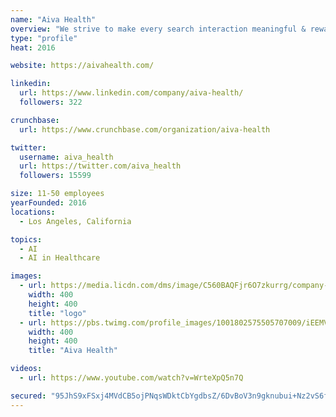 ```yaml
---
name: "Aiva Health"
overview: "We strive to make every search interaction meaningful & rewarding with developer-friendly, enterprise-grade APIs. Need help? Reach us at support@algolia.com."
type: "profile"
heat: 2016

website: https://aivahealth.com/

linkedin:
  url: https://www.linkedin.com/company/aiva-health/
  followers: 322

crunchbase:
  url: https://www.crunchbase.com/organization/aiva-health

twitter:
  username: aiva_health
  url: https://twitter.com/aiva_health
  followers: 15599

size: 11-50 employees
yearFounded: 2016
locations:
  - Los Angeles, California

topics:
  - AI
  - AI in Healthcare

images:
  - url: https://media.licdn.com/dms/image/C560BAQFjr6O7zkurrg/company-logo_400_400/0?e=1582761600&v=beta&t=GiGgx2-Z1bJg4SbIN1m7fz_WTqo3ZbbhOsl1LpDwt9w
    width: 400
    height: 400
    title: "logo"
  - url: https://pbs.twimg.com/profile_images/1001802575505707009/iEEMVN5L_400x400.jpg
    width: 400
    height: 400
    title: "Aiva Health"

videos:
  - url: https://www.youtube.com/watch?v=WrteXpQ5n7Q

secured: "95JhS9xFSxj4MVdCB5ojPNqsWDktCbYgdbsZ/6DvBoV3n9gknubui+Nz2vS6fzf5uoJyIjxWQmgUZ58toEPwEHaMsynO6k4nukrhxIjyWYDm4UeIjj7qdGUMI1lYePujmNLBYzK1hhCXmYf85Ua3F06Uyuj2lW/+g7AvC/Hp9EWq4fvJV57/q4bzU3B8/GU8KUXx+ITEvKSbjQH9EAA6g+QV/XO8SK8AQXrk7rLEJNnICJMfTU9mJLhURO6h6HXOVb7dp+vmGIRySYQl+Oy+j3GRQm+o2Zax6IGcpcHk/mC4vQhUjNwse72xj58/5vrt;FWobTO5IGt90o59JuMq5+A=="
---
```


